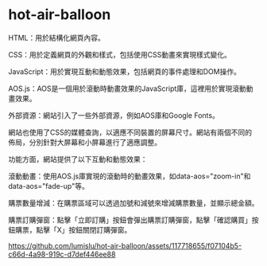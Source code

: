 # hot-air-balloon

HTML：用於結構化網頁內容。 

CSS：用於定義網頁的外觀和樣式，包括使用CSS動畫來實現樣式變化。  

JavaScript：用於實現互動和動態效果，包括網頁的事件處理和DOM操作。  

AOS.js：AOS是一個用於滾動時動畫效果的JavaScript庫，這裡用於實現滾動動畫效果。  

外部資源：網站引入了一些外部資源，例如AOS庫和Google Fonts。  

網站也使用了CSS的媒體查詢，以適應不同裝置的屏幕尺寸。網站有兩個不同的佈局，分別針對大屏幕和小屏幕進行了適應調整。  


功能方面，網站提供了以下互動和動態效果：  


滾動動畫：使用AOS.js庫實現的滾動時的動畫效果，如data-aos="zoom-in"和data-aos="fade-up"等。  

購票數量增減：在購票區域可以透過加號和減號來增減購票數量，並顯示總金額。  

購票訂購彈窗：點擊「立即訂購」按鈕會彈出購票訂購彈窗，點擊「確認購買」按鈕購票，點擊「X」按鈕關閉訂購彈窗。  


https://github.com/lumislu/hot-air-balloon/assets/117718655/f07104b5-c66d-4a98-919c-d7def446ee88


